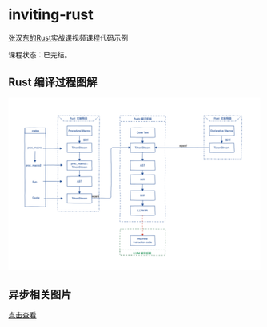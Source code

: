 # inviting-rust

[张汉东的Rust实战课](https://time.geekbang.org/course/intro/348)视频课程代码示例

课程状态：已完结。

## Rust 编译过程图解

![img](imgs/compile-process.png)

## 异步相关图片

[点击查看](./async.md)


